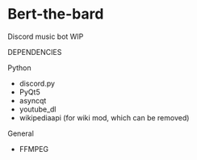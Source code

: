 # Bert-the-bard
 Discord music bot
 WIP


DEPENDENCIES

Python
- discord.py
- PyQt5
- asyncqt
- youtube_dl
- wikipediaapi (for wiki mod, which can be removed)

General
- FFMPEG


